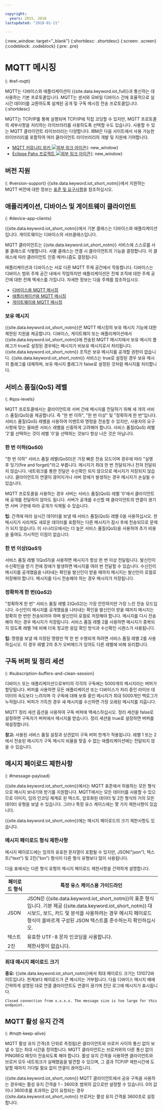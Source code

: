 ```yaml
---

copyright:
  years: 2015, 2018
lastupdated: "2018-01-11"

---
```


{:new_window: target="_blank"}
{:shortdesc: .shortdesc}
{:screen: .screen}
{:codeblock: .codeblock}
{:pre: .pre}

# MQTT 메시징
{: #ref-mqtt}

MQTT는 디바이스와 애플리케이션이 {{site.data.keyword.iot_full}}과 통신하는 데 사용하는 기본 프로토콜입니다. MQTT는 센서와 모바일 디바이스 간에 효율적으로 실시간 데이터를 교환하도록 설계된 공개 및 구독 메시징 전송 프로토콜입니다.
{:shortdesc}

MQTT는 TCP/IP를 통해 실행되며 TCP/IP에 직접 코딩할 수 있지만, MQTT 프로토콜의 세부사항을 처리하는 라이브러리를 사용하도록 선택할 수도 있습니다. 사용할 수 있는 MQTT 클라이언트 라이브러리는 다양합니다. IBM은 다음 사이트에서 사용 가능한 라이브러리를 포함하여 여러 클라이언트 라이브러리의 개발 및 지원에 기여합니다.

- [MQTT 커뮤니티 위키 ![외부 링크 아이콘](../../../../icons/launch-glyph.svg "외부 링크 아이콘")](https://github.com/mqtt/mqtt.github.io/wiki){: new_window}
- [Eclipse Paho 프로젝트 ![외부 링크 아이콘](../../../../icons/launch-glyph.svg "외부 링크 아이콘")](http://eclipse.org/paho/){: new_window}

## 버전 지원
{: #version-support}
{{site.data.keyword.iot_short_notm}}에서 지원하는 MQTT 버전에 대한 정보는 [표준 및 요구사항](../standards_and_requirements.html#mqtt)을 참조하십시오.

## 애플리케이션, 디바이스 및 게이트웨이 클라이언트
{: #device-app-clients}

{{site.data.keyword.iot_short_notm}}에서 기본 클래스는 디바이스와 애플리케이션입니다. 게이트웨이는 디바이스의 서브클래스입니다.

MQTT 클라이언트는 {{site.data.keyword.iot_short_notm}} 서비스에 스스로를 사물 클래스로 식별합니다. 사물 클래스는 연결 시 클라이언트의 기능을 결정합니다. 이 클래스에 따라 클라이언트 인증 메커니즘도 결정됩니다.

애플리케이션과 디바이스는 서로 다른 MQTT 주제 공간에서 작동합니다.  디바이스는 디바이스 범위 주제 공간 내에서 작업하지만 애플리케이션은 전체 조직에 대한 주제 공간에 대한 전체 액세스를 가집니다. 자세한 정보는 다음 주제를 참조하십시오.

- [디바이스용 MQTT 메시징](../../devices/mqtt.html)
- [애플리케이션용 MQTT 메시징](../../applications/mqtt.html)
- [게이트웨이용 MQTT 메시징](../../gateways/mqtt.html)

### 보유 메시지
{{site.data.keyword.iot_short_notm}}은 MQTT 메시징의 보유 메시지 기능에 대한 제한된 지원을 제공합니다. 디바이스, 게이트웨이 또는 애플리케이션에서 {{site.data.keyword.iot_short_notm}}에 전송된 MQTT 메시지에서 보유 메시지 플래그가 true로 설정된 경우에는 메시지가 비보유 메시지로서 처리됩니다. {{site.data.keyword.iot_short_notm}} 조직은 보유 메시지를 공개할 권한이 없습니다. {{site.data.keyword.iot_short_notm}} 서비스는 true로 설정된 경우 보유 메시지 플래그를 대체하며, 보유 메시지 플래그가 false로 설정된 것처럼 메시지를 처리합니다.

## 서비스 품질(QoS) 레벨
{: #qos-levels}

MQTT 프로토콜에서는 클라이언트와 서버 간에 메시지를 전달하기 위해 세 개의 서비스 품질(QoS)을 제공합니다. 즉 "한 번 이하", "한 번 이상" 및 "정확하게 한 번"입니다.
서비스 품질(QoS) 레벨을 사용하여 이벤트와 명령을 전송할 수 있지만, 사용자의 요구사항에 맞는 올바른 서비스 레벨을 신중하게 고려해야 합니다. 서비스 품질(QoS) 레벨 '2'를 선택하는 것이 레벨 '0'을 선택하는 것보다 항상 나은 것은 아닙니다.

### 한 번 이하(QoS0)

"한 번 이하" 서비스 품질 레벨(QoS0)은 가장 빠른 전송 모드이며 경우에 따라 "실행 후 잊기(fire and forget)"라고 부릅니다. 메시지가 최대 한 번 전달되거나 전혀 전달되지 않습니다. 네트워크를 통한 전달은 수신확인 되지 않으므로 메시지가 저장되지 않습니다. 클라이언트의 연결이 끊어지거나 서버 장애가 발생하는 경우 메시지가 손실될 수 있습니다.

MQTT 프로토콜을 사용하는 경우 서버는 서비스 품질(QoS) 레벨 '0'에서 클라이언트에 공개를 전달하지 않아도 됩니다. 서버가 공개를 수신할 때 클라이언트의 연결이 끊기면 서버 구현에 따라 공개가 삭제될 수 있습니다.

**팁:** 간격에 따라 실시간 데이터를 보낼 때 서비스 품질(QoS) 레벨 0을 사용하십시오. 한 메시지가 사라져도 새로운 데이터를 포함하는 다른 메시지가 잠시 후에 전송되므로 문제가 되지 않습니다. 이 시나리오에서는 더 높은 서비스 품질(QoS)을 사용하여 추가 비용을 들여도 가시적인 이점이 없습니다.

### 한 번 이상(QoS1)

서비스 품질 레벨 1(QoS1)을 사용하면 메시지가 항상 한 번 이상 전달됩니다. 발신인이 수신확인을 받기 전에 장애가 발생하면 메시지를 여러 번 전달할 수 있습니다. 수신인이 메시지를 공개했음을 나타내는 확인을 발신인이 받을 때까지 메시지는 발신인이 로컬로 저장해야 합니다. 메시지를 다시 전송해야 하는 경우 메시지가 저장됩니다.

### 정확하게 한 번(QoS2)

"정확하게 한 번" 서비스 품질 레벨 2(QoS2)는 가장 안전하지만 가장 느린 전송 모드입니다. 수신인이 메시지를 공개했음을 나타내는 확인을 발신인이 받을 때까지 메시지는 정확히 한 번만 전송되어야 하며 발신인이 로컬로 저장해야 합니다. 메시지를 다시 전송해야 하는 경우 메시지가 저장됩니다. 서비스 품질 레벨 2를 사용하면 메시지가 중복되지 않도록 레벨 1에 비해 더욱 정교한 응답 확인 방식과 수신확인 시퀀스가 사용됩니다.

**팁:** 명령을 보낼 때 지정된 명령만 딱 한 번 수행되게 하려면 서비스 품질 레벨 2를 사용하십시오. 이 경우 레벨 2의 추가 오버헤드가 있어도 다른 레벨에 비해 유리합니다.

## 구독 버퍼 및 정리 세션
{: #subscription-buffers-and-clean-session}

디바이스 또는 애플리케이션으로부터의 각각의 구독에는 5000개의 메시지라는 버퍼가 할당됩니다.  버퍼를 사용하면 모든 애플리케이션 또는 디바이스가 처리 중인 라이브 데이터의 속도보다 느려지며 각 구독에 대해 보류 중인 메시지가 최대 5000개인 백로그가 누적됩니다. 버퍼가 가득찬 경우 새 메시지를 수신하면 가장 오래된 메시지를 지웁니다.

MQTT 정리 세션 옵션을 사용하여 구독 버퍼에 액세스하십시오. 정리 세션을 false로 설정하면 구독자가 버퍼에서 메시지를 받습니다. 정리 세션을 true로 설정하면 버퍼를 재설정합니다.

**참고:** 사용된 서비스 품질 설정과 상관없이 구독 버퍼 한계가 적용됩니다. 레벨 1 또는 2에서 전송된 메시지가 구독 메시지 비율을 맞출 수 없는 애플리케이션에는 전달되지 않을 수 있습니다.

## 메시지 페이로드 제한사항
{: #message-payload}

{{site.data.keyword.iot_short_notm}}에서는 MQTT 표준에서 허용하는 모든 형식으로 메시지 보내기와 받기를 지원합니다. MQTT에서는 모든 데이터를 사용할 수 있으므로 이미지, 임의 인코딩 체계로 된 텍스트, 암호화된 데이터 및 2진 형식의 거의 모든 데이터 유형을 보낼 수 있습니다. 그러나 특정 유스 케이스에는 몇 가지 제한사항이 있습니다.   

{{site.data.keyword.iot_short_notm}}에는 메시지 페이로드의 크기 제한사항도 있습니다.

### 메시지 페이로드 형식 제한사항

메시지 페이로드에는 임의의 유효한 문자열이 포함될 수 있지만, JSON("json"), 텍스트("text") 및 2진("bin") 형식이 다른 형식 유형보다 많이 사용됩니다.

다음 표에서는 다른 형식 유형의 메시지 페이로드 제한사항을 간략하게 설명합니다.

페이로드 형식  |특정 유스 케이스용 가이드라인
--------- | ----------  
JSON |JSON은 {{site.data.keyword.iot_short_notm}}의 표준 형식입니다. 기본 제공 {{site.data.keyword.iot_short_notm}} 대시보드, 보드, 카드 및 분석을 사용하려는 경우 메시지 페이로드 형식이 올바르게 구성된 JSON 텍스트를 준수하는지 확인하십시오.
텍스트 |유효한 UTF-8 문자 인코딩을 사용합니다.
2진 |제한사항이 없습니다.


### 최대 메시지 페이로드 크기

**중요:** {{site.data.keyword.iot_short_notm}}에서 최대 페이로드 크기는 131072바이트입니다. 한계보다 페이로드가 큰 메시지는 거부됩니다. 다음 디바이스 메시지 예에 간략하게 설명된 대로 연결 클라이언트도 연결이 끊기며 진단 로그에 메시지가 표시됩니다.

`Closed connection from x.x.x.x. The message size is too large for this endpoint.`

## MQTT 활성 유지 간격
{: #mqtt-keep-alive}

MQTT 활성 유지 간격(초 단위로 측정됨)은 클라이언트와 브로커 사이의 통신 없이 보낼 수 있는 최대 시간을 정의합니다. MQTT 클라이언트는 브로커와의 다른 통신 없이 PINGREQ 패킷이 전송되도록 해야 합니다. 활성 유지 간격을 사용하면 클라이언트와 브로커 모두 네트워크가 실패했음을 발견할 수 있으며, 그 결과 TCP/IP 제한시간에 도달할 때까지 기다릴 필요 없이 연결이 끊어집니다.

{{site.data.keyword.iot_short_notm}} MQTT 클라이언트에서 공유 구독을 사용하는 경우에는 활성 유지 간격을 1 - 3600초 범위의 값으로만 설정할 수 있습니다. 0의 값이나 3600초를 초과하는 값이 요청되는 경우 {{site.data.keyword.iot_short_notm}} 브로커는 활성 유지 간격을 3600초로 설정합니다.
